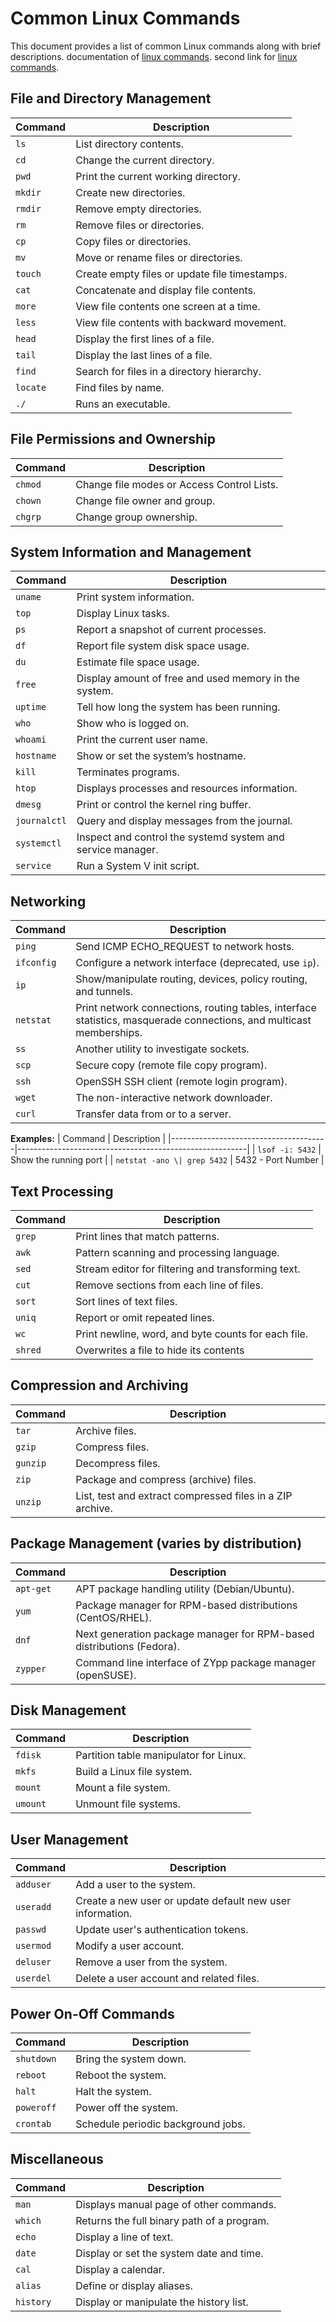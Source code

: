 # Common Linux Commands

This document provides a list of common Linux commands along with brief descriptions.
documentation of [linux commands](https://docs.rockylinux.org/books/admin_guide/03-commands/).
second link for [linux commands](https://linuxcommand.org/lc3_man_page_index.php).

## File and Directory Management

| Command | Description                           |
|---------|---------------------------------------|
| `ls`    | List directory contents.              |
| `cd`    | Change the current directory.         |
| `pwd`   | Print the current working directory.  |
| `mkdir` | Create new directories.               |
| `rmdir` | Remove empty directories.             |
| `rm`    | Remove files or directories.          |
| `cp`    | Copy files or directories.            |
| `mv`    | Move or rename files or directories.  |
| `touch` | Create empty files or update file timestamps. |
| `cat`   | Concatenate and display file contents.|
| `more`  | View file contents one screen at a time. |
| `less`  | View file contents with backward movement. |
| `head`  | Display the first lines of a file.    |
| `tail`  | Display the last lines of a file.     |
| `find`  | Search for files in a directory hierarchy. |
| `locate`| Find files by name.                   |
| `./`    |	Runs an executable.                   |

## File Permissions and Ownership

| Command | Description                           |
|---------|---------------------------------------|
| `chmod` | Change file modes or Access Control Lists. |
| `chown` | Change file owner and group.          |
| `chgrp` | Change group ownership.               |

## System Information and Management

| Command   | Description                                     |
|-----------|-------------------------------------------------|
| `uname`   | Print system information.                       |
| `top`     | Display Linux tasks.                            |
| `ps`      | Report a snapshot of current processes.         |
| `df`      | Report file system disk space usage.            |
| `du`      | Estimate file space usage.                      |
| `free`    | Display amount of free and used memory in the system. |
| `uptime`  | Tell how long the system has been running.      |
| `who`     | Show who is logged on.                          |
| `whoami`  | Print the current user name.                    |
| `hostname`| Show or set the system’s hostname.              |
| `kill`    |	Terminates programs.                            |
| `htop`    |	Displays processes and resources information.   |
| `dmesg`   | Print or control the kernel ring buffer.        |
| `journalctl` | Query and display messages from the journal. |
| `systemctl`  | Inspect and control the systemd system and service manager. |
| `service` | Run a System V init script.                     |

## Networking

| Command  | Description                                       |
|----------|---------------------------------------------------|
| `ping`   | Send ICMP ECHO_REQUEST to network hosts.          |
| `ifconfig`| Configure a network interface (deprecated, use `ip`). |
| `ip`     | Show/manipulate routing, devices, policy routing, and tunnels. |
| `netstat`| Print network connections, routing tables, interface statistics, masquerade connections, and multicast memberships. |
| `ss`     | Another utility to investigate sockets.           |
| `scp`    | Secure copy (remote file copy program).           |
| `ssh`    | OpenSSH SSH client (remote login program).        |
| `wget`   | The non-interactive network downloader.           |
| `curl`   | Transfer data from or to a server.                |

**Examples:**
| Command                               | Description                                             |
|---------------------------------------|---------------------------------------------------------|
| `lsof -i: 5432`                       | Show the running port                                   |
| `netstat -ano \| grep 5432`           | 5432 - Port Number                                      |

## Text Processing

| Command | Description                                       |
|---------|---------------------------------------------------|
| `grep`  | Print lines that match patterns.                  |
| `awk`   | Pattern scanning and processing language.         |
| `sed`   | Stream editor for filtering and transforming text.|
| `cut`   | Remove sections from each line of files.          |
| `sort`  | Sort lines of text files.                         |
| `uniq`  | Report or omit repeated lines.                    |
| `wc`    | Print newline, word, and byte counts for each file.|
| `shred` |	Overwrites a file to hide its contents            |

## Compression and Archiving

| Command | Description                                       |
|---------|---------------------------------------------------|
| `tar`   | Archive files.                                    |
| `gzip`  | Compress files.                                   |
| `gunzip`| Decompress files.                                 |
| `zip`   | Package and compress (archive) files.             |
| `unzip` | List, test and extract compressed files in a ZIP archive. |

## Package Management (varies by distribution)

| Command  | Description                                      |
|----------|--------------------------------------------------|
| `apt-get`| APT package handling utility (Debian/Ubuntu).    |
| `yum`    | Package manager for RPM-based distributions (CentOS/RHEL). |
| `dnf`    | Next generation package manager for RPM-based distributions (Fedora). |
| `zypper` | Command line interface of ZYpp package manager (openSUSE). |

## Disk Management

| Command | Description                                      |
|---------|--------------------------------------------------|
| `fdisk` | Partition table manipulator for Linux.           |
| `mkfs`  | Build a Linux file system.                       |
| `mount` | Mount a file system.                             |
| `umount`| Unmount file systems.                            |

## User Management

| Command  | Description                                      |
|----------|--------------------------------------------------|
| `adduser`| Add a user to the system.                        |
| `useradd`| Create a new user or update default new user information. |
| `passwd` | Update user's authentication tokens.             |
| `usermod`| Modify a user account.                           |
| `deluser`| Remove a user from the system.                   |
| `userdel`| Delete a user account and related files.         |

## Power On-Off Commands

| Command   | Description                                     |
|-----------|-------------------------------------------------|
| `shutdown`| Bring the system down.                          |
| `reboot`  | Reboot the system.                              |
| `halt`    | Halt the system.                                |
| `poweroff`| Power off the system.                           |
| `crontab`| Schedule periodic background jobs.               |

## Miscellaneous

| Command  | Description                                      |
|----------|--------------------------------------------------|
| `man`    |	Displays manual page of other commands.         |
| `which`  |	Returns the full binary path of a program.      |
| `echo`   | Display a line of text.                          |
| `date`   | Display or set the system date and time.         |
| `cal`    | Display a calendar.                              |
| `alias`  | Define or display aliases.                       |
| `history`| Display or manipulate the history list.          |




